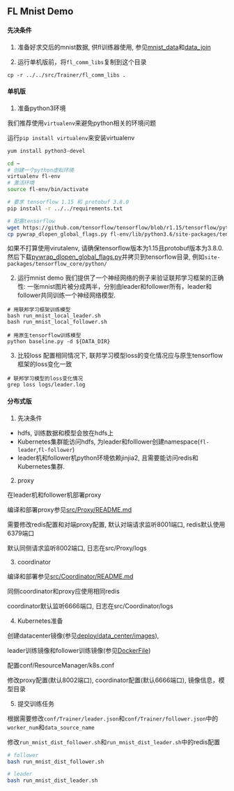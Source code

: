 FL Mnist Demo
----------------
#### 先决条件
1. 准备好求交后的mnist数据, 供fl训练器使用,
   参见[mnist_data](../mnist_data/README.md)和[data_join](../data_join/README.md)

2. 运行单机版前，将`fl_comm_libs`复制到这个目录
```
cp -r ../../src/Trainer/fl_comm_libs .
```

#### 单机版
1. 准备python3环境

我们推荐使用`virtualenv`来避免python相关的环境问题

运行`pip install virtualenv`来安装virtualenv

```bash
yum install python3-devel

cd ~
# 创建一个python虚拟环境
virtualenv fl-env
# 激活环境
source fl-env/bin/activate

# 要求 tensorflow 1.15 和 protobuf 3.8.0
pip install -r ../../requirements.txt

# 配置tensorflow
wget https://github.com/tensorflow/tensorflow/blob/r1.15/tensorflow/python/pywrap_dlopen_global_flags.py 
cp pywrap_dlopen_global_flags.py fl-env/lib/python3.6/site-packages/tensorflow_core/python/
```

如果不打算使用virutalenv, 请确保tensorflow版本为1.15且protobuf版本为3.8.0.
然后下载[pywrap_dlopen_global_flags.py](https://github.com/tensorflow/tensorflow/blob/r1.15/tensorflow/python/pywrap_dlopen_global_flags.py)并拷贝到tensorflow目录, 例如`site-packages/tensorflow_core/python/`

2. 运行mnist demo
我们提供了一个神经网络的例子来验证联邦学习框架的正确性:
一张mnist图片被分成两半，分别由leader和follower所有，leader和follower共同训练一个神经网络模型.
```
# 用联邦学习框架训练模型
bash run_mnist_local_leader.sh
bash run_mnist_local_follower.sh

# 用原生tensorflow训练模型
python baseline.py -d ${DATA_DIR}

```

3. 比较loss
配置相同情况下, 联邦学习模型loss的变化情况应与原生tensorflow框架的loss变化一致
```
# 联邦学习模型的loss变化情况
grep loss logs/leader.log
```

#### 分布式版
1. 先决条件
  - hdfs, 训练数据和模型会放在hdfs上
  - Kubernetes集群能访问hdfs, 为leader和folllower创建namespace(`fl-leader`,`fl-follower`)
  - leader机和follower机python环境依赖jinjia2, 且需要能访问redis和Kubernetes集群.

2. proxy

在leader机和follower机部署proxy

编译和部署proxy参见[src/Proxy/README.md](../../src/Proxy/README.md)

需要修改redis配置和对端proxy配置, 默认对端请求监听8001端口,
redis默认使用6379端口

默认同侧请求监听8002端口, 日志在src/Proxy/logs

3. coordinator

编译和部署参见[src/Coordinator/README.md](../../src/Coordinator/README.md)

同侧coordinator和proxy应使用相同redis

coordinator默认监听6666端口, 日志在src/Coordinator/logs

4. Kubernetes准备

创建datacenter镜像(参见[deploy/data_center/images](../../deploy/data_center/images)), 

leader训练镜像和follower训练镜像(参见[DockerFile](../../DockerFile))

配置conf/ResourceManager/k8s.conf

修改proxy配置(默认8002端口), coordinator配置(默认6666端口), 镜像信息，模型目录

5. 提交训练任务

根据需要修改`conf/Trainer/leader.json`和`conf/Trainer/follower.json`中的`worker_num`和`data_source_name`

修改`run_mnist_dist_follower.sh`和`run_mnist_dist_leader.sh`中的redis配置

```bash
# follower
bash run_mnist_dist_follower.sh

# leader
bash run_mnist_dist_leader.sh
```
